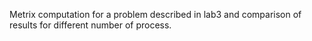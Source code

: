 Metrix computation for a problem described in lab3 and comparison of results for different number of process.